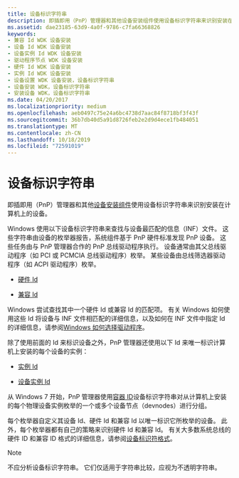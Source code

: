 ```yaml
---
title: 设备标识字符串
description: 即插即用（PnP）管理器和其他设备安装组件使用设备标识字符串来识别安装在计算机上的设备。
ms.assetid: dae23185-63d9-4a0f-9786-c7fa66368826
keywords:
- 兼容 Id WDK 设备安装
- 设备 Id WDK 设备安装
- 设备实例 Id WDK 设备安装
- 驱动程序节点 WDK 设备安装
- 硬件 Id WDK 设备安装
- 实例 Id WDK 设备安装
- 设备设置 WDK 设备安装，设备标识字符串
- 设备安装 WDK，设备标识字符串
- 安装设备 WDK，设备标识字符串
ms.date: 04/20/2017
ms.localizationpriority: medium
ms.openlocfilehash: aeb0497c75e24a6bc4738d7aac84f8718bf3f43f
ms.sourcegitcommit: 36b7db40d5a91d8726feb2e2d9d4ece1fb484051
ms.translationtype: MT
ms.contentlocale: zh-CN
ms.lasthandoff: 10/18/2019
ms.locfileid: "72591019"
---
```

# <a name="device-identification-strings"></a>设备标识字符串

即插即用（PnP）管理器和其他[设备安装组件](https://docs.microsoft.com/windows-hardware/drivers/install/overview-of-device-and-driver-installation)使用设备标识字符串来识别安装在计算机上的设备。

Windows 使用以下设备标识字符串来查找与设备最匹配的信息（INF）文件。 这些字符串由设备的枚举器报告，系统组件基于 PnP 硬件标准发现 PnP 设备。 这些任务由与 PnP 管理器合作的 PnP 总线驱动程序执行。 设备通常由其父总线驱动程序（如 PCI 或 PCMCIA 总线驱动程序）枚举。 某些设备由总线筛选器驱动程序（如 ACPI 驱动程序）枚举。

- [硬件 Id](hardware-ids.md)

- [兼容 Id](compatible-ids.md)

Windows 尝试查找其中一个硬件 Id 或兼容 Id 的匹配项。 有关 Windows 如何使用这些 Id 将设备与 INF 文件相匹配的详细信息，以及如何在 INF 文件中指定 Id 的详细信息，请参阅[Windows 如何选择驱动程序](how-setup-selects-drivers.md)。

除了使用前面的 Id 来标识设备之外，PnP 管理器还使用以下 Id 来唯一标识计算机上安装的每个设备的实例：

- [实例 Id](instance-ids.md)

- [设备实例 Id](device-instance-ids.md)

从 Windows 7 开始，PnP 管理器使用[容器 ID](container-ids.md)设备标识字符串对从计算机上安装的每个物理设备实例枚举的一个或多个设备节点（devnodes）进行分组。

每个枚举器自定义其设备 Id、硬件 Id 和兼容 Id 以唯一标识它所枚举的设备。 此外，每个枚举器都有自己的策略来识别硬件 Id 和兼容 Id。 有关大多数系统总线的硬件 ID 和兼容 ID 格式的详细信息，请参阅[设备标识符格式](device-identifier-formats.md)。

> [!NOTE]
> 不应分析设备标识字符串。 它们仅适用于字符串比较，应视为不透明字符串。

